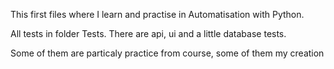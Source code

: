 This first files where I learn and practise in Automatisation with Python.

All tests in folder Tests. There are api, ui and a little database tests.

Some of them are particaly practice from course, some of them my creation
